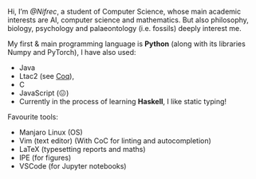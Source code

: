 Hi, I’m *@Nifrec*,
a student of Computer Science,
whose main academic interests are AI, computer science and mathematics.
But also philosophy, biology, psychology and palaeontology (i.e. fossils) deeply interest me.

My first & main programming language is **Python** (along with its libraries Numpy and PyTorch),
I have also used:
* Java
* Ltac2 (see [Coq](https://coq.inria.fr/)),
* C
* JavaScript (😖)
* Currently in the process of learning **Haskell**, I like static typing!

Favourite tools:
* Manjaro Linux (OS)
* Vim (text editor) (With CoC for linting and autocompletion)
* LaTeX (typesetting reports and maths)
* IPE (for figures)
* VSCode (for Jupyter notebooks)

